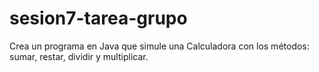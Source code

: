 # sesion7-tarea-grupo

Crea un programa en Java que simule una Calculadora con los métodos: sumar, restar, dividir y multiplicar.
